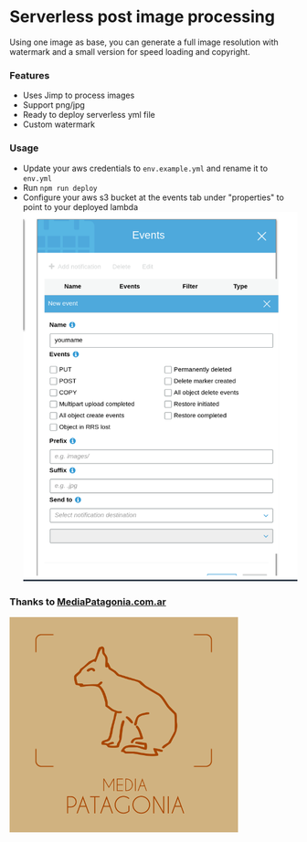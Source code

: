 # Serverless post image processing
Using one image as base, you can generate a full image resolution with watermark and a small version for speed loading and copyright. 

### Features
- Uses Jimp to process images
- Support png/jpg
- Ready to deploy serverless yml file
- Custom watermark

### Usage
- Update your aws credentials to `env.example.yml` and rename it to `env.yml`
- Run `npm run deploy`
- Configure your aws s3 bucket at the events tab under "properties" to point to your deployed lambda
![](https://raw.githubusercontent.com/postack/watermark-upload/master/images/aws_s3.png)

### Thanks to [MediaPatagonia.com.ar](https://mediapatagonia.com.ar) 
![](https://raw.githubusercontent.com/postack/watermark-upload/master/images/logo_small.png)
